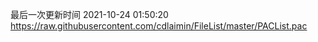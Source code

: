 最后一次更新时间 2021-10-24 01:50:20
https://raw.githubusercontent.com/cdlaimin/FileList/master/PACList.pac

